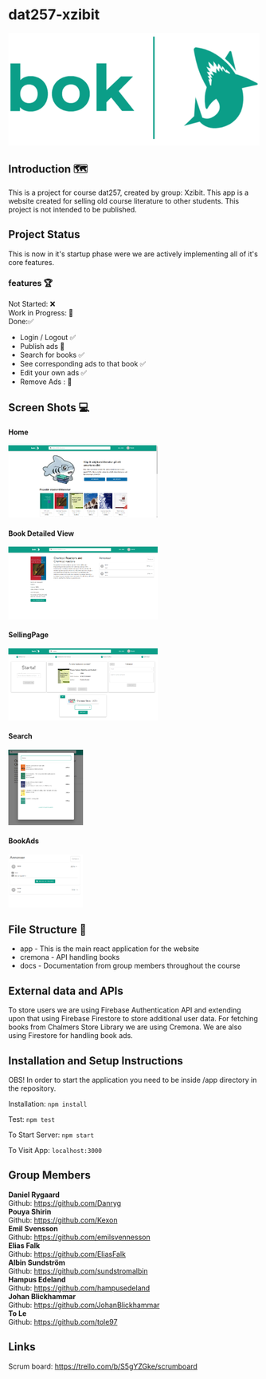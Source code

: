 # dat257-xzibit

![Photo](/app/src/assets/images/bok.png)
<br />

## Introduction :world_map:

This is a project for course dat257, created by group: Xzibit. This app is a website created for selling old course literature to other students. This project is not intended to be published.

## Project Status

This is now in it's startup phase were we are actively implementing all of it's core features.

### features :trophy:

Not Started: :x: <br />
Work in Progress: :open_file_folder: <br />
Done::white_check_mark:<br />

- Login / Logout :white_check_mark:
- Publish ads :open_file_folder:
- Search for books :white_check_mark:
- See corresponding ads to that book :white_check_mark:
- Edit your own ads :white_check_mark:
- Remove Ads : :open_file_folder:

## Screen Shots :computer:

#### Home

<img src='./app/public/Home.png'  width="300">

#### Book Detailed View

<img src='./app/public/BookDetail.png'  width="300">

#### SellingPage

<img src='./app/public/SellingPage.png'  width="300">

#### Search

<img src='./app/public/Search.png'  width="150">

#### BookAds

<img src='./app/public/Ad.png'  width="150">

## File Structure :file_folder:

- app - This is the main react application for the website
- cremona - API handling books
- docs - Documentation from group members throughout the course

## External data and APIs

To store users we are using Firebase Authentication API and extending upon that using Firebase Firestore to store additional user data. For fetching books from Chalmers Store Library we are using Cremona. We are also using Firestore for handling book ads.

## Installation and Setup Instructions

OBS! In order to start the application you need to be inside /app directory in the repository.

Installation:
`npm install`

Test:
`npm test`

To Start Server:
`npm start`

To Visit App:
`localhost:3000`

## Group Members

<b>Daniel Rygaard</b> <br />
Github: https://github.com/Danryg <br/>
<b>Pouya Shirin</b> <br />
Github: https://github.com/Kexon <br/>
<b>Emil Svensson</b> <br />
Github: https://github.com/emilsvennesson <br/>
<b>Elias Falk</b> <br />
Github: https://github.com/EliasFalk <br/>
<b>Albin Sundström</b> <br />
Github: https://github.com/sundstromalbin <br/>
<b>Hampus Edeland</b> <br />
Github: https://github.com/hampusedeland <br/>
<b>Johan Blickhammar</b> <br />
Github: https://github.com/JohanBlickhammar <br/>
<b>To Le</b> <br />
Github: https://github.com/tole97 <br/>

## Links

Scrum board: https://trello.com/b/S5gYZGke/scrumboard
